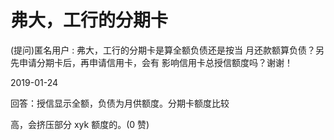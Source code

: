 # 弗大，工行的分期卡

(提问)匿名用户 : 弗大，工行的分期卡是算全额负债还是按当 月还款额算负债？另先申请分期卡后，再申请信用卡，会有 影响信用卡总授信额度吗？谢谢！

2019-01-24

回答：授信显示全额，负债为月供额度。分期卡额度比较

高，会挤压部分 xyk 额度的。(0 赞)